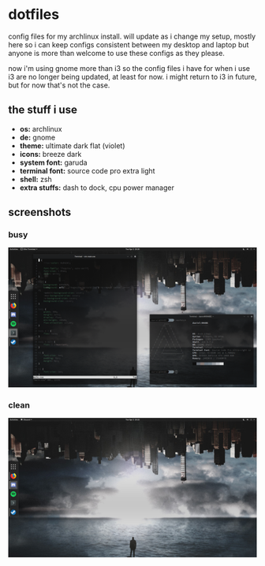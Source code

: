 # dotfiles
config files for my archlinux install. will update as i change my setup, mostly here so i can keep configs consistent between my desktop and laptop but anyone is more than welcome to use these configs as they please.

now i'm using gnome more than i3 so the config files i have for when i use i3 are no longer being updated, at least for now. i might return to i3 in future, but for now that's not the case.

## the stuff i use
- **os:** archlinux
- **de:** gnome
- **theme:** ultimate dark flat (violet)
- **icons:** breeze dark
- **system font:** garuda
- **terminal font:** source code pro extra light
- **shell:** zsh
- **extra stuffs:** dash to dock, cpu power manager

## screenshots
### busy
![busy screenshot](screenshots/busy.png)
### clean
![clean screenshot](screenshots/clean.png)
